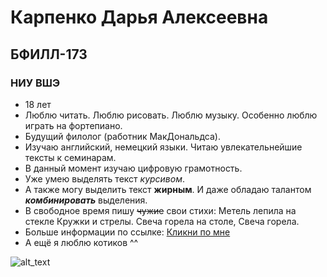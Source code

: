 # Карпенко Дарья Алексеевна
## БФИЛЛ-173
### НИУ ВШЭ
* 18 лет
* Люблю читать. Люблю рисовать. Люблю музыку. Особенно люблю играть на фортепиано.
* Будущий филолог (работник МакДональдса).
* Изучаю английский, немецкий языки. Читаю увлекательнейшие тексты к семинарам.
* В данный момент изучаю цифровую грамотность.
* Уже умею выделять текст _курсивом_.
* А также могу выделить текст **жирным**. И даже обладаю талантом **_комбинировать_** выделения.
* В свободное время пишу ~~чужие~~ свои стихи: 
Метель лепила на стекле
Кружки и стрелы.
Свеча горела на столе,
Свеча горела.
* Больше информации по ссылке:
[Кликни по мне](https://www.instagram.com/karpenko_daria99/ "Instagram")
* А ещё я люблю котиков ^^

![alt_text](https://i.mycdn.me/i?r=ADErzYVfayHh9JRE7l1rDgHG0GpI5wvJga9C87oNKPNJcyFEKHwKiL9QuGcq4J-B13c "МИУ :3")
